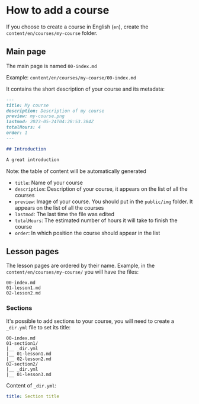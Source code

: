 # How to add a course

If you choose to create a course in English (`en`), create the `content/en/courses/my-course` folder.

## Main page

The main page is named `00-index.md`

Example: `content/en/courses/my-course/00-index.md`

It contains the short description of your course and its metadata:

```md
---
title: My course
description: Description of my course
preview: my-course.png
lastmod: 2023-05-24T04:28:53.384Z
totalHours: 4
order: 1
---

## Introduction

A great introduction
```

Note: the table of content will be automatically generated

- `title`: Name of your course
- `description`: Description of your course, it appears on the list of all the courses
- `preview`: Image of your course. You should put in the `public/img` folder. It appears on the list of all the courses
- `lastmod`: The last time the file was edited
- `totalHours`: The estimated number of hours it will take to finish the course
- `order`: In which position the course should appear in the list

## Lesson pages

The lesson pages are ordered by their name. Example, in the `content/en/courses/my-course/` you will have the files:

```
00-index.md
01-lesson1.md
02-lesson2.md
```

### Sections

It's possible to add sections to your course, you will need to create a `_dir.yml` file to set its title:

```
00-index.md
01-section1/
|__ _dir.yml
|__ 01-lesson1.md
|__ 02-lesson2.md
02-section2/
|__ _dir.yml
|__ 01-lesson3.md
```

Content of `_dir.yml`:

```yml
title: Section title
```